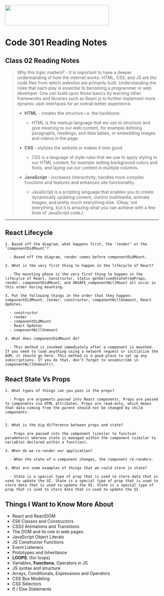 <img src="https://members-csforall.imgix.net/members/logos/code-fellows-logo-horizontal-2-color-black.png" width="340" height="66">  

# Code 301 Reading Notes

## Class 02 Reading Notes

> Why this topic matters? - It is important to have a deeper understanding of how the internet works. HTML, CSS, and JS are the code files from which websites are primarily built. Understanding the roles that each play is essential to becoming a programmer or web developer. One can build upon those basics by learning other frameworks and libraries such as React.js to further implement more dynamic user interfaces for an overall better experience.
>
> - **HTML** - creates the structure i.e. the backbone.
>   - HTML is the markup language that we use to structure and give meaning to our web content, for example defining paragraphs, headings, and data tables, or embedding images and videos in the page.
> - **CSS** - stylizes the website or makes it look good.
>  
>   - CSS is a language of style rules that we use to apply styling to our HTML content, for example setting background colors and fonts, and laying out our content in multiple columns.
> - **JavaScript** - increases interactivity; handles more complex functions and features and enhances site functionality.
>  
>   - JavaScript is a scripting language that enables you to create dynamically updating content, control multimedia, animate images, and pretty much everything else. (Okay, not everything, but it is amazing what you can achieve with a few lines of JavaScript code.)
>  
---

## React Lifecycle

```
1. Based off the diagram, what happens first, the ‘render’ or the ‘componentDidMount’?

  - Based off the diagram, render comes before componentDidMount.

2. What is the very first thing to happen in the lifecycle of React? 

  - The mounting phase is the very first thing to happen in the lifecylce of React. Constructor, static getDerivedStateFromProps, render, componentDidMount, and UNSAFE_componentWillMount all occur in this order during mounting.

3. Put the following things in the order that they happen: componentDidMount, render, constructor, componentWillUnmount, React Updates.

  - constructor
  - render
  - componentDidMount
  - React Updates
  - componentWillUnmount

4. What does componentDidMount do?

  - This method is invoked immediately after a component is mounted. If you need to load anything using a network request or initialize the DOM, it should go here. This method is a good place to set up any subscriptions. If you do that, don’t forget to unsubscribe in componentWillUnmount().

```

## React State Vs Props

```
1. What types of things can you pass in the props?

  - Props are arguments passed into React components. Props are passed to components via HTML attributes. Props are read-only, which means that data coming from the parent should not be changed by child components.


2. What is the big difference between props and state?

  - Props are passed into the component (similar to function parameters) whereas state is managed within the component (similar to variables declared within a function).

3. When do we re-render our application?

  - When the state of a component changes, the component re-renders.

4. What are some examples of things that we could store in state?

  - State is a special type of prop that is used to store data that is used to update the UI. State is a special type of prop that is used to store data that is used to update the UI. State is a special type of prop that is used to store data that is used to update the UI.

```

## Things I Want to Know More About

- React and ReactDOM
- ES6 Classes and Constructors
- CSS3 Animations and Transitions
- The DOM and its role in web pages.
- JavaScript Object Literals
- JS Constructor Functions
- Event Listeners
- Prototypes and Inheritance
- **LOOPS**. (for loops)
- Variables, **Functions**, Operators in JS
- JS syntax and structure
- Arrays, Conditionals, Expressions and Operators
- CSS Box Modeling
- CSS Selectors
- If / Else Statements
